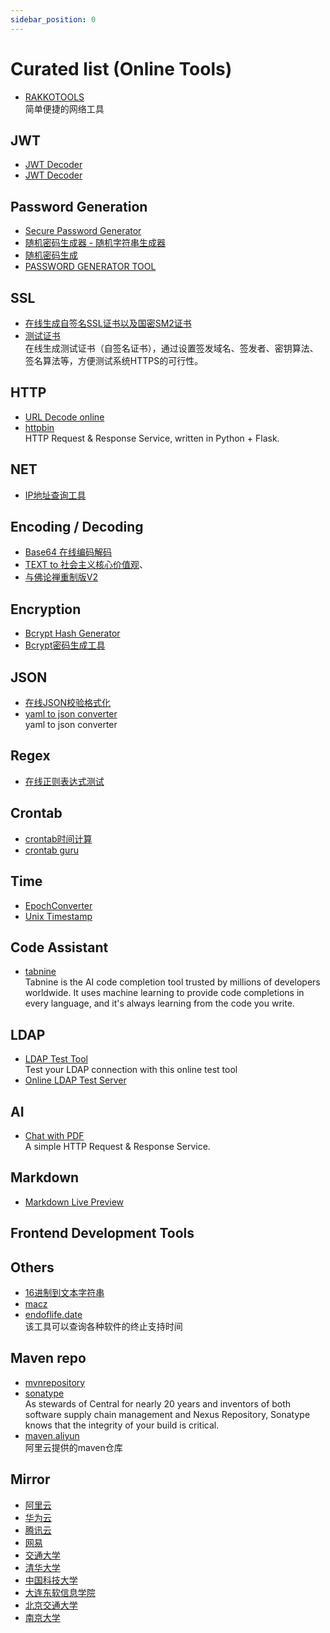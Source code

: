 ```yaml
---
sidebar_position: 0
---
```


# Curated list (Online Tools)

- [RAKKOTOOLS](https://zh.rakko.tools/)
  <br/>简单便捷的网络工具

## JWT

- [JWT Decoder](http://jwt.calebb.net/)
- [JWT Decoder](https://www.jstoolset.com/jwt)

## Password Generation

- [Secure Password Generator](https://passwordsgenerator.net/)
- [随机密码生成器 - 随机字符串生成器](http://tool.c7sky.com/password/)
- [随机密码生成](https://suijimimashengcheng.bmcx.com/)
- [PASSWORD GENERATOR TOOL](https://www.lastpass.com/features/password-generator)

## SSL

- [在线生成自签名SSL证书以及国密SM2证书](https://bkssl.com/ssl/selfsign)
- [测试证书](https://www.ssleye.com/ssltool/self_sign.html)
  <br/>在线生成测试证书（自签名证书），通过设置签发域名、签发者、密钥算法、签名算法等，方便测试系统HTTPS的可行性。

## HTTP

- [URL Decode online](https://www.urldecoder.io/)
- [httpbin](https://github.com/postmanlabs/httpbin)
  <br/>HTTP Request & Response Service, written in Python + Flask.

## NET

- [IP地址查询工具](https://zh-hans.ipshu.com/)

## Encoding / Decoding

- [Base64 在线编码解码](https://base64.us/)
- [TEXT to 社会主义核心价值观](https://sym233.github.io/core-values-encoder/)、
- [与佛论禅重制版V2](https://tools.takuron.com/talk-with-buddha/)

## Encryption

- [Bcrypt Hash Generator](https://bcrypt.online/)
- [Bcrypt密码生成工具](https://www.bejson.com/encrypt/bcrpyt_encode/)

## JSON

- [在线JSON校验格式化](https://www.bejson.com/)
- [yaml to json converter](https://onlineyamltools.com/convert-yaml-to-json)
  <br/>yaml to json converter

## Regex

- [在线正则表达式测试](https://tool.oschina.net/regex)

## Crontab

- [crontab时间计算](https://tool.lu/crontab/)
- [crontab guru](https://crontab.guru/)

## Time

- [EpochConverter](https://www.epochconverter.com/)
- [Unix Timestamp](https://www.unixtimestamp.com/)

## Code Assistant

- [tabnine](https://www.tabnine.com/)
  <br/>Tabnine is the AI code completion tool trusted by millions of developers worldwide. It uses machine learning to
  provide code completions in every language, and it's always learning from the code you write.

## LDAP

- [LDAP Test Tool](https://www.filestash.app/ldap-test-tool.html)
  <br/>Test your LDAP connection with this online test tool
- [Online LDAP Test Server](https://www.forumsys.com/2022/05/10/online-ldap-test-server/)

## AI

- [Chat with PDF](https://www.hipdf.com/chat-with-pdf)
  <br/>A simple HTTP Request & Response Service.

## Markdown

- [Markdown Live Preview](https://markdownlivepreview.com/)

## Frontend Development Tools

## Others

- [16进制到文本字符串](https://www.bejson.com/convert/ox2str/)
- [macz](https://www.macz.com/)
- [endoflife.date](https://endoflife.date/)
  <br/>该工具可以查询各种软件的终止支持时间

## Maven repo

- [mvnrepository](https://mvnrepository.com/)
- [sonatype](https://central.sonatype.com/)
  <br/>As stewards of Central for nearly 20 years and inventors of both software supply chain management
  and Nexus Repository, Sonatype knows that the integrity of your build is critical.
- [maven.aliyun](https://maven.aliyun.com/mvn/guide)
  <br/>阿里云提供的maven仓库

## Mirror

- [阿里云](https://developer.aliyun.com/mirror/)
- [华为云](https://mirrors.huaweicloud.com/home)
- [腾讯云](https://mirrors.cloud.tencent.com/)
- [网易](https://mirrors.163.com/)
- [交通大学](https://mirror.sjtu.edu.cn/)
- [清华大学](https://mirrors.tuna.tsinghua.edu.cn/)
- [中国科技大学](https://mirrors.ustc.edu.cn/)
- [大连东软信息学院](https://mirrors.neusoft.edu.cn/)
- [北京交通大学](https://mirror.bjtu.edu.cn/)
- [南京大学](http://mirror.nju.edu.cn/)